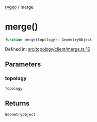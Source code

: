 [rvgeo](../index.md) / merge

# merge()

```ts
function merge(topology): GeometryObject
```

Defined in: [src/topology/client/merge.ts:16](https://github.com/pzq123456/RVGeo/blob/e727f6f6e310621d656b74948bed9956ff45a613/src/topology/client/merge.ts#L16)

## Parameters

### topology

`Topology`

## Returns

`GeometryObject`
